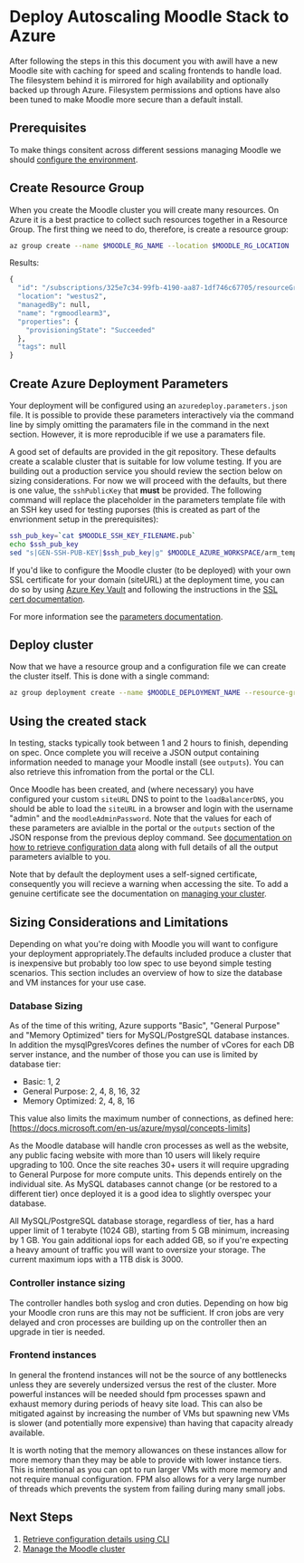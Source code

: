 # Deploy Autoscaling Moodle Stack to Azure

After following the steps in this this document you with awill have a
new Moodle site with caching for speed and scaling frontends to handle
load. The filesystem behind it is mirrored for high availability and
optionally backed up through Azure. Filesystem permissions and options
have also been tuned to make Moodle more secure than a default
install.

## Prerequisites

To make things consitent across different sessions managing Moodle we
should [configure the environment](./Preparation.md).

## Create Resource Group

When you create the Moodle cluster you will create many resources. On
Azure it is a best practice to collect such resources together in a
Resource Group. The first thing we need to do, therefore, is create a
resource group:

```Bash
az group create --name $MOODLE_RG_NAME --location $MOODLE_RG_LOCATION
```

Results:

```expected_similarity=0.4
{
  "id": "/subscriptions/325e7c34-99fb-4190-aa87-1df746c67705/resourceGroups/rgmoodlearm3",
  "location": "westus2",
  "managedBy": null,
  "name": "rgmoodlearm3",
  "properties": {
    "provisioningState": "Succeeded"
  },
  "tags": null
}
```

## Create Azure Deployment Parameters

Your deployment will be configured using an
`azuredeploy.parameters.json` file. It is possible to provide these
parameters interactively via the command line by simply omitting the
paramaters file in the command in the next section. However, it is
more reproducible if we use a paramaters file.

A good set of defaults are provided in the git repository. These
defaults create a scalable cluster that is suitable for low volume
testing. If you are building out a production service you should
review the section below on sizing considerations. For now we will
proceed with the defaults, but there is one value, the `sshPublicKey`
that **must** be provided. The following command will replace the
placeholder in the parameters template file with an SSH key used for
testing puporses (this is created as part of the envrionment setup in
the prerequisites):

```Bash
ssh_pub_key=`cat $MOODLE_SSH_KEY_FILENAME.pub`
echo $ssh_pub_key
sed "s|GEN-SSH-PUB-KEY|$ssh_pub_key|g" $MOODLE_AZURE_WORKSPACE/arm_template/azuredeploy.parameters.json > $MOODLE_AZURE_WORKSPACE/$MOODLE_RG_NAME/azuredeploy.parameters.json
```

If you'd like to configure the Moodle cluster (to be deployed)
with your own SSL certificate for your domain (siteURL) at the
deployment time, you can do so by using [Azure Key Vault](https://azure.microsoft.com/en-us/services/key-vault/)
and following the instructions in the [SSL cert documentation](SslCert.md).

For more information see the [parameters documentation](Parameters.md).

## Deploy cluster

Now that we have a resource group and a configuration file we can
create the cluster itself. This is done with a single command:

```Bash
az group deployment create --name $MOODLE_DEPLOYMENT_NAME --resource-group $MOODLE_RG_NAME --template-file $MOODLE_AZURE_WORKSPACE/arm_template/azuredeploy.json --parameters $MOODLE_AZURE_WORKSPACE/$MOODLE_RG_NAME/azuredeploy.parameters.json
```

## Using the created stack

In testing, stacks typically took between 1 and 2 hours to finish,
depending on spec. Once complete you will receive a JSON output
containing information needed to manage your Moodle install (see
`outputs`). You can also retrieve this infromation from the portal or
the CLI.

Once Moodle has been created, and (where necessary) you have
configured your custom `siteURL` DNS to point to the
`loadBalancerDNS`, you should be able to load the `siteURL` in a
browser and login with the username "admin" and the
`moodleAdminPassword`. Note that the values for each of these
parameters are avialble in the portal or the `outputs` section of the
JSON response from the previous deploy command. See [documentation on
how to retrieve configuration data](./Get-Install-Data.md) along
with full details of all the output parameters avialble to you.

Note that by default the deployment uses a self-signed certificate,
consequently you will recieve a warning when accessing the site. To
add a genuine certificate see the documentation on [managing your
cluster](./Manage.md).

## Sizing Considerations and Limitations

Depending on what you're doing with Moodle you will want to configure
your deployment appropriately.The defaults included produce a cluster
that is inexpensive but probably too low spec to use beyond simple
testing scenarios. This section includes an overview of how to size
the database and VM instances for your use case.

### Database Sizing

As of the time of this writing, Azure supports "Basic", "General Purpose" and "Memory Optimized"
tiers for MySQL/PostgreSQL database instances. In addition the mysqlPgresVcores defines
the number of vCores for each DB server instance, and the number of those you can use is limited by
database tier:

- Basic: 1, 2
- General Purpose: 2, 4, 8, 16, 32
- Memory Optimized: 2, 4, 8, 16

This value also limits the maximum number of connections, as defined
here: [https://docs.microsoft.com/en-us/azure/mysql/concepts-limits]

As the Moodle database will handle cron processes as well as the
website, any public facing website with more than 10 users will likely
require upgrading to 100. Once the site reaches 30+ users it will
require upgrading to General Purpose for more compute units. This depends
entirely on the individual site. As MySQL databases cannot change (or
be restored to a different tier) once deployed it is a good idea to
slightly overspec your database.

All MySQL/PostgreSQL database storage, regardless of tier, has a hard upper limit of 1
terabyte (1024 GB), starting from 5 GB minimum, increasing by 1 GB. You gain additional iops for each added GB, so if
you're expecting a heavy amount of traffic you will want to oversize
your storage. The current maximum iops with a 1TB disk is 3000.

### Controller instance sizing

The controller handles both syslog and cron duties. Depending on how
big your Moodle cron runs are this may not be sufficient. If cron jobs
are very delayed and cron processes are building up on the controller
then an upgrade in tier is needed.

### Frontend instances

In general the frontend instances will not be the source of any
bottlenecks unless they are severely undersized versus the rest of the
cluster. More powerful instances will be needed should fpm processes
spawn and exhaust memory during periods of heavy site load. This can
also be mitigated against by increasing the number of VMs but spawning
new VMs is slower (and potentially more expensive) than having that
capacity already available.

It is worth noting that the memory allowances on these instances allow
for more memory than they may be able to provide with lower instance
tiers. This is intentional as you can opt to run larger VMs with more
memory and not require manual configuration. FPM also allows for a
very large number of threads which prevents the system from failing
during many small jobs.

## Next Steps

1. [Retrieve configuration details using CLI](./Get-Install-Data.md)
1. [Manage the Moodle cluster](./Manage.md)
